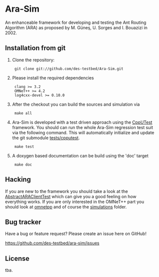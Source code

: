 Ara-Sim
=======
An enhanceable framework for developing and testing the Ant Routing Algorithm (ARA) as proposed by M. Güneş, U. Sorges and I. Bouazizi in 2002.


Installation from git
---------------------
1. Clone the repository:

		git clone git://github.com/des-testbed/Ara-Sim.git
		
2. Please install the required dependencies

		clang >= 3.2
		OMNeT++ >= 4.2
		log4cxx-devel >= 0.10.0

3. After the checkout you can build the sources and simulation via 

		make all

4. Ara-Sim is developed with a test driven approach using the [CppUTest][1] framework. 
You should can run the whole Ara-Sim regression test suit via the following command.
This will automatically initialize and update the git submodule [tests/cpputest][2].

		make test

5. A doxygen based documentation can be build using the 'doc' target

		make doc


Hacking
-------

If you are new to the framework you should take a look at the [AbstractARAClientTest][3] which can give you a good feeling on how everything works.
If you are only interested in the OMNeT++ part you should look at [omnetpp][4] and of course the [simulations][5] folder.

Bug tracker
-----------
Have a bug or feature request? Please create an issue here on GitHub!

https://github.com/des-testbed/ara-sim/issues

License
-------
tba.

[1]: http://www.cpputest.org/
[2]: https://github.com/FGrosse/cpputest
[3]: https://github.com/des-testbed/Ara-Sim/blob/develop/tests/libara/core/AbstractARAClientTest.cpp
[4]: https://github.com/des-testbed/Ara-Sim/tree/develop/omnetpp
[5]: https://github.com/des-testbed/Ara-Sim/tree/develop/simulations

